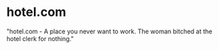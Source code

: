 # hotel.com

"hotel.com - A place you never want to work. The woman bitched at the hotel clerk for nothing."
